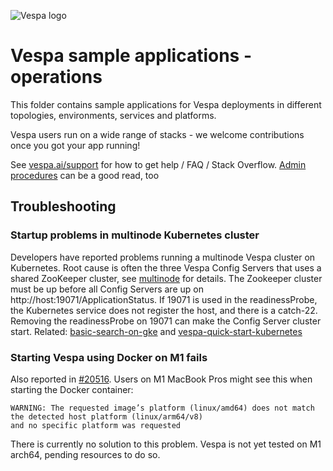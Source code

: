 <!-- Copyright Yahoo. Licensed under the terms of the Apache 2.0 license. See LICENSE in the project root. -->

![Vespa logo](https://vespa.ai/assets/vespa-logo-color.png)

# Vespa sample applications - operations

This folder contains sample applications for Vespa deployments in different topologies,
environments, services and platforms.

Vespa users run on a wide range of stacks - we welcome contributions once you got your app running!

See [vespa.ai/support](https://vespa.ai/support) for how to get help / FAQ / Stack Overflow.
[Admin procedures](https://docs.vespa.ai/en/operations/admin-procedures.html) can be a good read, too



## Troubleshooting


### Startup problems in multinode Kubernetes cluster
Developers have reported problems running a multinode Vespa cluster on Kubernetes.
Root cause is often the three Vespa Config Servers that uses a shared ZooKeeper cluster,
see [multinode](multinode) for details.
The Zookeeper cluster must be up before all Config Servers are up on http://host:19071/ApplicationStatus.
If 19071 is used in the readinessProbe, the Kubernetes service does not register the host, and there is a catch-22.
Removing the readinessProbe on 19071 can make the Config Server cluster start.
Related: [basic-search-on-gke](../basic-search-on-gke) and 
[vespa-quick-start-kubernetes](https://docs.vespa.ai/en/vespa-quick-start-kubernetes.html)



### Starting Vespa using Docker on M1 fails
Also reported in [#20516](https://github.com/vespa-engine/vespa/issues/20516).
Users on M1 MacBook Pros might see this when starting the Docker container:
```
WARNING: The requested image’s platform (linux/amd64) does not match the detected host platform (linux/arm64/v8)
and no specific platform was requested
```
There is currently no solution to this problem.
Vespa is not yet tested on M1 arch64, pending resources to do so.

